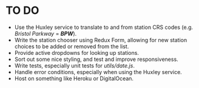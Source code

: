 # TO DO

* Use the Huxley service to translate to and from station CRS codes (e.g. *Bristol Parkway* = ***BPW***).
* Write the station chooser using Redux Form, allowing for new station choices to be added or removed from the list. 
* Provide active dropdowns for looking up stations.
* Sort out some nice styling, and test and improve responsiveness.
* Write tests, especially unit tests for *utils/date.js*.
* Handle error conditions, especially when using the Huxley service.
* Host on something like Heroku or DigitalOcean.